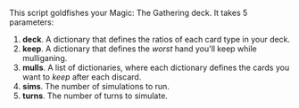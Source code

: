 This script goldfishes your Magic: The Gathering deck. It takes 5 parameters:

1.   **deck**. A dictionary that defines the ratios of each card type in your deck.
2.   **keep**. A dictionary that defines the *worst* hand you'll keep while mulliganing.
3.   **mulls**. A list of dictionaries, where each dictionary defines the cards you want to *keep* after each discard.
4.   **sims**. The number of simulations to run.
5.   **turns**. The number of turns to simulate.
